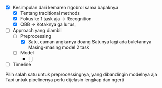 - [x] Kesimpulan dari kemaren ngobrol sama bapaknya
	- [x] Tentang traditional methods
	- [x] Fokus ke 1 task aja -> Recognition
	- [x] OBB -> Kotaknya ga lurus, 
- [ ] Approach yang diambil
	- [ ] Preprocessing
		- [x] Satu, cuman angkanya doang
		    Satunya lagi ada buletannya
		    Masing-masing model 2 task
	- [ ] Model
		- [ ] 
- [ ] Timeline

Pilih salah satu untuk preprocessingnya, yang dibandingin modelnya aja
Tapi untuk pipelinenya perlu dijelasin lengkap dan ngerti
